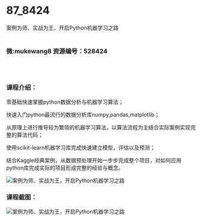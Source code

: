# 87_8424
案例为师、实战为王，开启Python机器学习之路
<br/></br>
<h3>微:mukewang8 资源编号：528424</h3>
<br/></br>
<h3>课程介绍：</h3>
<p>零基础快速掌握<a title="查看与 python 相关的文章" target="_blank">python</a>数据分析与机器学习算法；</p>
<p>快速入门<a title="查看与 python 相关的文章" target="_blank">python</a>最流行的数据分析库numpy,pandas,matplotlib；</p>
<p>从原理上进行推导较为繁琐的机器学习算法，以算法流程为主结合实际案例实现完整的算法代码；</p>
<p>使用scikit-learn机器学习库完成快速建立模型，评估以及预测；</p>
<p>结合Kaggle经典案例，从数据预处理开始一步步完成整个项目，对如何应用python库完成实际的项目形成完整的经验与概念。</p>
<p><img src="https://www.ko996.com/wp-content/uploads/img/2019/11/1-13-300x144.png" alt="案例为师、实战为王，开启Python机器学习之路"></p>
<h3>课程截图：</h3>
<p><img src="https://www.ko996.com/wp-content/uploads/img/2019/11/2-25.png" alt="案例为师、实战为王，开启Python机器学习之路"></p>
<p>&nbsp;</p>
